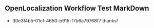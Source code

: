 ## OpenLocalization Workflow Test MarkDown
* 30e3f4b5-01cf-4650-b915-f7b6a79768f7 thanks!

<!--HONumber=Oct16_HO4-->


